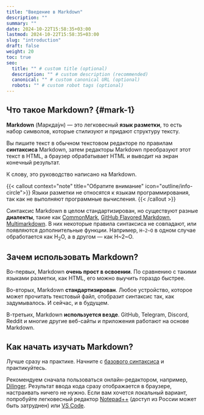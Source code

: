 ```yaml
---
title: "Введение в Markdown"
description: ""
summary: ""
date: 2024-10-22T15:58:35+03:00
lastmod: 2024-10-22T15:58:35+03:00
slug: "introduction"
draft: false
weight: 20
toc: true
seo:
  title: "" # custom title (optional)
  description: "" # custom description (recommended)
  canonical: "" # custom canonical URL (optional)
  robots: "" # custom robot tags (optional)
---
```


## Что такое Markdown? {#mark-1}

**Markdown** (Маркда́ун) — это легковесный **язык разметки**, то есть набор символов, которые стилизуют и придают структуру тексту.

Вы пишите текст в обычном текстовом редакторе по правилам **синтаксиса** Markdown, затем редакторы Markdown
преобразуют этот текст в HTML, а браузер обрабатывает HTML и выводит на экран конечный результат.

К слову, это руководство написано на Markdown.

{{< callout context="note" title="Обратите внимание" icon="outline/info-circle">}}
Языки разметки не относятся к языкам программирования, так как не выполняют программные вычисления.
{{< /callout >}}

Синтаксис Markdown в целом стандартизирован, но существуют разные **диалекты**, такие как [CommonMark](https://commonmark.org/), [GitHub Flavored Markdown](https://github.github.com/gfm/), [Multimarkdown](https://fletcherpenney.net/multimarkdown/). В них некоторые правила синтаксиса не совпадают, или появляются дополнительные функции. Например, `H~2~O` в одном случае обработается как H<sub>2</sub>O, а в другом — как H~2~O.



## Зачем использовать Markdown?

Во-первых, Markdown **очень прост в освоении**. По сравнению с такими языками разметки, как HTML, его можно выучить гораздо быстрее.

Во-вторых, Markdown **стандартизирован**. Любое устройство, которое может прочитать текстовый файл, отобразит синтаксис так, как
задумывалось. И сейчас, и в будущем.

В-третьих, Markdown **используется везде**. GitHub, Telegram, Discord, Reddit и многие другие веб-сайты и приложения работают на основе Markdown.

## Как начать изучать Markdown?

Лучше сразу на практике. Начните с [базового синтаксиса](../basic-syntax) и практикуйтесь.

Рекомендуем сначала пользоваться онлайн-редактором, например, [Dilinger](https://dillinger.io/). Результат ввода кода сразу отображается
в браузере, настраивать ничего не нужно. Если вам хочется локальный вариант, попробуйте легковесный редактор [Notepad++](https://notepad-plus-plus.org/downloads/) (доступ из России может быть затруднен) или [VS Code](https://code.visualstudio.com/).